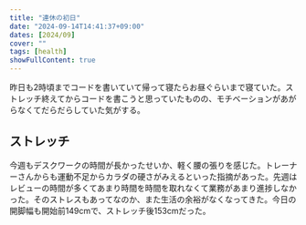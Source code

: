 ```yaml
---
title: "連休の初日"
date: "2024-09-14T14:41:37+09:00"
dates: [2024/09]
cover: ""
tags: [health]
showFullContent: true
---
```


昨日も2時頃までコードを書いていて帰って寝たらお昼ぐらいまで寝ていた。ストレッチ終えてからコードを書こうと思っていたものの、モチベーションがあがらなくてだらだらしていた気がする。

## ストレッチ

今週もデスクワークの時間が長かったせいか、軽く腰の張りを感じた。トレーナーさんからも運動不足からカラダの硬さがみえるといった指摘があった。先週はレビューの時間が多くてあまり時間を時間を取れなくて業務があまり進捗しなかった。そのストレスもあってなのか、また生活の余裕がなくなってきた。今日の開脚幅も開始前149cmで、ストレッチ後153cmだった。
